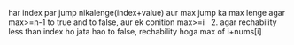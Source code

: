 har index par jump nikalenge(index+value) aur max jump ka max lenge agar max>=n-1 to true and to false, aur ek conition max>=i
​
​
2. agar rechability less than index ho jata hao to false, rechability hoga max of i+nums[i]